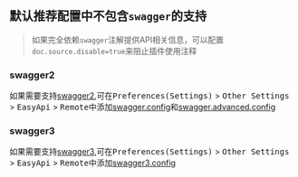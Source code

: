## 默认推荐配置中不包含`swagger`的支持

> 如果完全依赖`swagger`注解提供API相关信息，可以配置`doc.source.disable=true`来阻止插件使用注释

### swagger2

如果需要支持[swagger2](https://swagger.io),可在<kbd>Preferences(Settings)</kbd> > <kbd>Other Settings</kbd> > <kbd>EasyApi</kbd> > <kbd>Remote</kbd>中添加[swagger.config](https://raw.githubusercontent.com/tangcent/easy-yapi/master/third/swagger.config)和[swagger.advanced.config](https://raw.githubusercontent.com/tangcent/easy-yapi/master/third/swagger.advanced.config)


### swagger3

如果需要支持[swagger3](https://swagger.io),可在<kbd>Preferences(Settings)</kbd> > <kbd>Other Settings</kbd> > <kbd>EasyApi</kbd> > <kbd>Remote</kbd>中添加[swagger3.config](https://raw.githubusercontent.com/tangcent/easy-yapi/master/third/swagger3.config)
